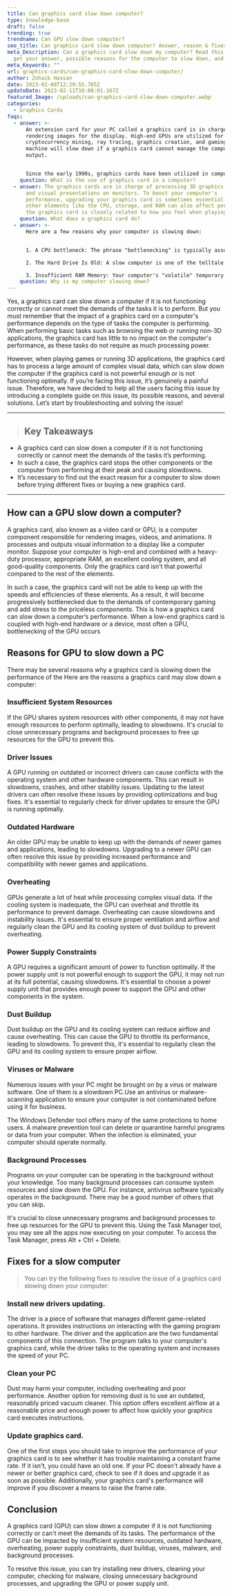 ```yaml
---
title: Can graphics card slow down computer?
type: knowledge-base
draft: false
trending: true
trendname: Can GPU slow down computer?
seo_title: Can graphics card slow down computer? Answer, reason & fixes
meta_Description: Can a graphics card slow down my computer? Read this post to
  get your answer, possible reasons for the computer to slow down, and fixes.
meta_Keywords: ""
url: graphics-cards/can-graphics-card-slow-down-computer/
author: Zohaib Hassan
date: 2023-02-08T12:29:55.765Z
updateDate: 2023-02-11T10:08:01.167Z
featured_Image: /uploads/can-graphics-card-slow-down-computer.webp
categories:
  - Graphics Cards
faqs:
  - answer: >-
      An extension card for your PC called a graphics card is in charge of
      rendering images for the display. High-end GPUs are utilized for
      cryptocurrency mining, ray tracing, graphics creation, and gaming. The
      machine will slow down if a graphics card cannot manage the computer's
      output.


      Since the early 1990s, graphics cards have been utilized in computers without any problems or negative impacts. Simply put, a graphics card is a piece of hardware that converts what you see on the screen into a visual representation.
    question: What is the use of graphics card in a computer?
  - answer: The graphics cards are in charge of processing 3D graphics, video games,
      and visual presentations on monitors. To boost your computer's
      performance, upgrading your graphics card is sometimes essential. Although
      other elements like the CPU, storage, and RAM can also affect performance,
      the graphics card is closely related to how you feel when playing games.
    question: What does a graphics card do?
  - answer: >-
      Here are a few reasons why your computer is slowing down:


      1. A CPU bottleneck: The phrase "bottlenecking" is typically associated with video games. But other processes may also encounter a CPU bottleneck. Generally, upgrading from an old or subpar CPU to a newer model helps. Uninstall the software from the computer if your CPU is incapable of executing it.

      2. The Hard Drive Is Old: A slow computer is one of the telltale signs of an aged hard disc. Usually, hard discs endure three to five years. A new hard drive won't set you back much, but adding additional RAM may be pricey.

      3. Insufficient RAM Memory: Your computer's "volatile" temporary memory is called RAM. In contrast to stored memory, RAM does not function while the computer is off. Your computer may noticeably lag if you need more RAM. A 64-bit system requires a minimum of 4 GB and, ideally, 8 GB of RAM.
    question: Why is my computer slowing down?
---
```

Yes, a graphics card can slow down a computer if it is not functioning correctly or cannot meet the demands of the tasks it is to perform. But you must remember that the impact of a graphics card on a computer's performance depends on the type of tasks the computer is performing. When performing basic tasks such as browsing the web or running non-3D applications, the graphics card has little to no impact on the computer's performance, as these tasks do not require as much processing power.

However, when playing games or running 3D applications, the graphics card has to process a large amount of complex visual data, which can slow down the computer if the graphics card is not powerful enough or is not functioning optimally. If you’re facing this issue, it’s genuinely a painful issue. Therefore, we have decided to help all the users facing this issue by introducing a complete guide on this issue, its possible reasons, and several solutions. Let’s start by troubleshooting and solving the issue!

- - -

> ## Key Takeaways

* A graphics card can slow down a computer if it is not functioning correctly or cannot meet the demands of the tasks it’s performing.
* In such a case, the graphics card stops the other components or the computer from performing at their peak and causing slowdowns.
* It’s necessary to find out the exact reason for a computer to slow down before trying different fixes or buying a new graphics card.

- - -

## How can a GPU slow down a computer?

A graphics card, also known as a video card or GPU, is a computer component responsible for rendering images, videos, and animations. It processes and outputs visual information to a display like a computer monitor. Suppose your computer is high-end and combined with a heavy-duty processor, appropriate RAM, an excellent cooling system, and all good-quality components. Only the graphics card isn’t that powerful compared to the rest of the elements.

In such a case, the graphics card will not be able to keep up with the speeds and efficiencies of these elements. As a result, it will become progressively bottlenecked due to the demands of contemporary gaming and add stress to the priceless components. This is how a graphics card can slow down a computer’s performance. When a low-end graphics card is coupled with high-end hardware or a device, most often a GPU, bottlenecking of the GPU occurs

## Reasons for GPU to slow down a PC

There may be several reasons why a graphics card is slowing down the performance of the Here are the reasons a graphics card may slow down a computer:

### Insufficient System Resources

If the GPU shares system resources with other components, it may not have enough resources to perform optimally, leading to slowdowns. It's crucial to close unnecessary programs and background processes to free up resources for the GPU to prevent this.

### Driver Issues

A GPU running on outdated or incorrect drivers can cause conflicts with the operating system and other hardware components. This can result in slowdowns, crashes, and other stability issues. Updating to the latest drivers can often resolve these issues by providing optimizations and bug fixes. It's essential to regularly check for driver updates to ensure the GPU is running optimally.

### Outdated Hardware

An older GPU may be unable to keep up with the demands of newer games and applications, leading to slowdowns. Upgrading to a newer GPU can often resolve this issue by providing increased performance and compatibility with newer games and applications.

### Overheating

GPUs generate a lot of heat while processing complex visual data. If the cooling system is inadequate, the GPU can overheat and throttle its performance to prevent damage. Overheating can cause slowdowns and instability issues. It's essential to ensure proper ventilation and airflow and regularly clean the GPU and its cooling system of dust buildup to prevent overheating.

### Power Supply Constraints

A GPU requires a significant amount of power to function optimally. If the power supply unit is not powerful enough to support the GPU, it may not run at its full potential, causing slowdowns. It's essential to choose a power supply unit that provides enough power to support the GPU and other components in the system.

### Dust Buildup

Dust buildup on the GPU and its cooling system can reduce airflow and cause overheating. This can cause the GPU to throttle its performance, leading to slowdowns. To prevent this, it's essential to regularly clean the GPU and its cooling system to ensure proper airflow.

### Viruses or Malware

Numerous issues with your PC might be brought on by a virus or malware software. One of them is a slowdown PC.Use an antivirus or malware-scanning application to ensure your computer is not contaminated before using it for business.

The Windows Defender tool offers many of the same protections to home users. A malware prevention tool can delete or quarantine harmful programs or data from your computer. When the infection is eliminated, your computer should operate normally.

### Background Processes

Programs on your computer can be operating in the background without your knowledge. Too many background processes can consume system resources and slow down the GPU. For instance, antivirus software typically operates in the background. There may be a good number of others that you can skip.

It's crucial to close unnecessary programs and background processes to free up resources for the GPU to prevent this. Using the Task Manager tool, you may see all the apps now executing on your computer. To access the Task Manager, press Alt + Ctrl + Delete.

## Fixes for a slow computer

> You can try the following fixes to resolve the issue of a graphics card slowing down your computer:

### Install new drivers updating.

The driver is a piece of software that manages different game-related operations. It provides instructions on interacting with the gaming program to other hardware. The driver and the application are the two fundamental components of this connection. The program talks to your computer's graphics card, while the driver talks to the operating system and increases the speed of your PC.

### Clean your PC

Dust may harm your computer, including overheating and poor performance. Another option for removing dust is to use an outdated, reasonably priced vacuum cleaner. This option offers excellent airflow at a reasonable price and enough power to affect how quickly your graphics card executes instructions.

### Update graphics card.

One of the first steps you should take to improve the performance of your graphics card is to see whether it has trouble maintaining a constant frame rate. If it isn't, you could have an old one. If your PC doesn't already have a newer or better graphics card, check to see if it does and upgrade it as soon as possible. Additionally, your graphics card's performance will improve if you discover a means to raise the frame rate.

## Conclusion

A graphics card (GPU) can slow down a computer if it is not functioning correctly or can't meet the demands of its tasks. The performance of the GPU can be impacted by insufficient system resources, outdated hardware, overheating, power supply constraints, dust buildup, viruses, malware, and background processes.

To resolve this issue, you can try installing new drivers, cleaning your computer, checking for malware, closing unnecessary background processes, and upgrading the GPU or power supply unit.